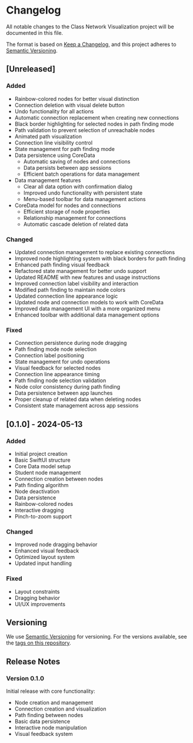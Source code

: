 # Changelog

All notable changes to the Class Network Visualization project will be documented in this file.

The format is based on [Keep a Changelog](https://keepachangelog.com/en/1.0.0/),
and this project adheres to [Semantic Versioning](https://semver.org/spec/v2.0.0.html).

## [Unreleased]

### Added
- Rainbow-colored nodes for better visual distinction
- Connection deletion with visual delete button
- Undo functionality for all actions
- Automatic connection replacement when creating new connections
- Black border highlighting for selected nodes in path finding mode
- Path validation to prevent selection of unreachable nodes
- Animated path visualization
- Connection line visibility control
- State management for path finding mode
- Data persistence using CoreData
  - Automatic saving of nodes and connections
  - Data persists between app sessions
  - Efficient batch operations for data management
- Data management features
  - Clear all data option with confirmation dialog
  - Improved undo functionality with persistent state
  - Menu-based toolbar for data management actions
- CoreData model for nodes and connections
  - Efficient storage of node properties
  - Relationship management for connections
  - Automatic cascade deletion of related data

### Changed
- Updated connection management to replace existing connections
- Improved node highlighting system with black borders for path finding
- Enhanced path finding visual feedback
- Refactored state management for better undo support
- Updated README with new features and usage instructions
- Improved connection label visibility and interaction
- Modified path finding to maintain node colors
- Updated connection line appearance logic
- Updated node and connection models to work with CoreData
- Improved data management UI with a more organized menu
- Enhanced toolbar with additional data management options

### Fixed
- Connection persistence during node dragging
- Path finding mode node selection
- Connection label positioning
- State management for undo operations
- Visual feedback for selected nodes
- Connection line appearance timing
- Path finding node selection validation
- Node color consistency during path finding
- Data persistence between app launches
- Proper cleanup of related data when deleting nodes
- Consistent state management across app sessions

## [0.1.0] - 2024-05-13

### Added
- Initial project creation
- Basic SwiftUI structure
- Core Data model setup
- Student node management
- Connection creation between nodes
- Path finding algorithm
- Node deactivation
- Data persistence
- Rainbow-colored nodes
- Interactive dragging
- Pinch-to-zoom support

### Changed
- Improved node dragging behavior
- Enhanced visual feedback
- Optimized layout system
- Updated input handling

### Fixed
- Layout constraints
- Dragging behavior
- UI/UX improvements

## Versioning

We use [Semantic Versioning](http://semver.org/) for versioning. For the versions available, see the [tags on this repository](https://github.com/yourusername/Nodes/tags).

## Release Notes

### Version 0.1.0
Initial release with core functionality:
- Node creation and management
- Connection creation and visualization
- Path finding between nodes
- Basic data persistence
- Interactive node manipulation
- Visual feedback system 
